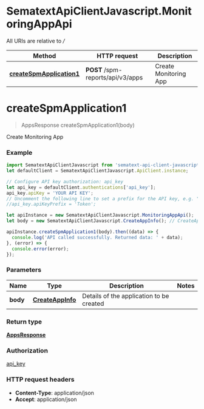 # SematextApiClientJavascript.MonitoringAppApi

All URIs are relative to */*

| Method                                                                 | HTTP request                      | Description           |
| ---------------------------------------------------------------------- | --------------------------------- | --------------------- |
| [**createSpmApplication1**](MonitoringAppApi.md#createSpmApplication1) | **POST** /spm-reports/api/v3/apps | Create Monitoring App |

<a name="createSpmApplication1"></a>
# **createSpmApplication1**
> AppsResponse createSpmApplication1(body)

Create Monitoring App

### Example
```javascript
import SematextApiClientJavascript from 'sematext-api-client-javascript';
let defaultClient = SematextApiClientJavascript.ApiClient.instance;

// Configure API key authorization: api_key
let api_key = defaultClient.authentications['api_key'];
api_key.apiKey = 'YOUR API KEY';
// Uncomment the following line to set a prefix for the API key, e.g. "Token" (defaults to null)
//api_key.apiKeyPrefix = 'Token';

let apiInstance = new SematextApiClientJavascript.MonitoringAppApi();
let body = new SematextApiClientJavascript.CreateAppInfo(); // CreateAppInfo | Details of the application to be created

apiInstance.createSpmApplication1(body).then((data) => {
  console.log('API called successfully. Returned data: ' + data);
}, (error) => {
  console.error(error);
});

```

### Parameters

| Name     | Type                                  | Description                              | Notes |
| -------- | ------------------------------------- | ---------------------------------------- | ----- |
| **body** | [**CreateAppInfo**](CreateAppInfo.md) | Details of the application to be created |

### Return type

[**AppsResponse**](AppsResponse.md)

### Authorization

[api_key](../README.md#api_key)

### HTTP request headers

 - **Content-Type**: application/json
 - **Accept**: application/json
